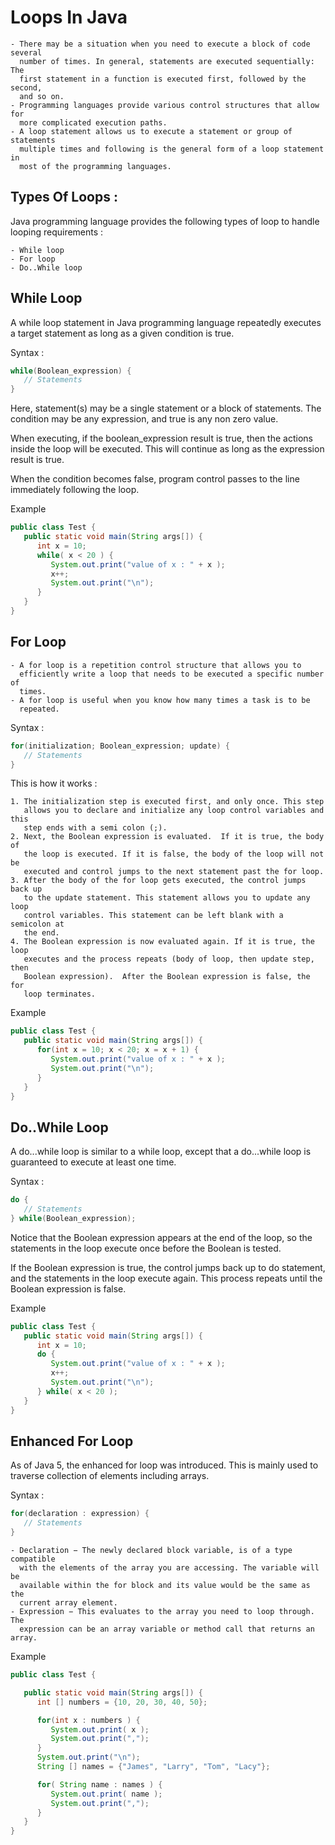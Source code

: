 # Loops In Java

    - There may be a situation when you need to execute a block of code several
      number of times. In general, statements are executed sequentially: The
      first statement in a function is executed first, followed by the second,
      and so on.
    - Programming languages provide various control structures that allow for
      more complicated execution paths.
    - A loop statement allows us to execute a statement or group of statements
      multiple times and following is the general form of a loop statement in
      most of the programming languages.

## Types Of Loops : 

Java programming language provides the following types of loop to handle
looping requirements : 

    - While loop
    - For loop
    - Do..While loop

## While Loop

A while loop statement in Java programming language repeatedly executes a
target statement as long as a given condition is true. 

Syntax : 

```java
while(Boolean_expression) {
   // Statements
}
```

Here, statement(s) may be a single statement or a block of statements. The
condition may be any expression, and true is any non zero value. 

When executing, if the boolean_expression result is true, then the actions
inside the loop will be executed. This will continue as long as the expression
result is true.

When the condition becomes false, program control passes to the line
immediately following the loop.

Example 

```java
public class Test {
   public static void main(String args[]) {
      int x = 10;
      while( x < 20 ) {
         System.out.print("value of x : " + x );
         x++;
         System.out.print("\n");
      }
   }
}
```

## For Loop

    - A for loop is a repetition control structure that allows you to
      efficiently write a loop that needs to be executed a specific number of
      times.
    - A for loop is useful when you know how many times a task is to be
      repeated.

Syntax : 

```java
for(initialization; Boolean_expression; update) {
   // Statements
}
```

This is how it works : 

    1. The initialization step is executed first, and only once. This step
       allows you to declare and initialize any loop control variables and this
       step ends with a semi colon (;).
    2. Next, the Boolean expression is evaluated.  If it is true, the body of
       the loop is executed. If it is false, the body of the loop will not be
       executed and control jumps to the next statement past the for loop.
    3. After the body of the for loop gets executed, the control jumps back up
       to the update statement. This statement allows you to update any loop
       control variables. This statement can be left blank with a semicolon at
       the end.
    4. The Boolean expression is now evaluated again. If it is true, the loop
       executes and the process repeats (body of loop, then update step, then
       Boolean expression).  After the Boolean expression is false, the for
       loop terminates.

Example

```java
public class Test {
   public static void main(String args[]) {
      for(int x = 10; x < 20; x = x + 1) {
         System.out.print("value of x : " + x );
         System.out.print("\n");
      }
   }
}
```

## Do..While Loop

A do...while loop is similar to a while loop, except that a do...while loop is
guaranteed to execute at least one time. 

Syntax : 

```java
do {
   // Statements
} while(Boolean_expression);
```

Notice that the Boolean expression appears at the end of the loop, so the
statements in the loop execute once before the Boolean is tested.

If the Boolean expression is true, the control jumps back up to do statement,
and the statements in the loop execute again. This process repeats until the
Boolean expression is false.

Example

```java
public class Test {
   public static void main(String args[]) {
      int x = 10;
      do {
         System.out.print("value of x : " + x );
         x++;
         System.out.print("\n");
      } while( x < 20 );
   }
}
```

## Enhanced For Loop

As of Java 5, the enhanced for loop was introduced. This is mainly used to
traverse collection of elements including arrays. 

Syntax : 

```java
for(declaration : expression) {
   // Statements
}
```

    - Declaration − The newly declared block variable, is of a type compatible
      with the elements of the array you are accessing. The variable will be
      available within the for block and its value would be the same as the
      current array element.
    - Expression − This evaluates to the array you need to loop through. The
      expression can be an array variable or method call that returns an array.

Example

```java
public class Test {

   public static void main(String args[]) {
      int [] numbers = {10, 20, 30, 40, 50};

      for(int x : numbers ) {
         System.out.print( x );
         System.out.print(",");
      }
      System.out.print("\n");
      String [] names = {"James", "Larry", "Tom", "Lacy"};

      for( String name : names ) {
         System.out.print( name );
         System.out.print(",");
      }
   }
}
```
